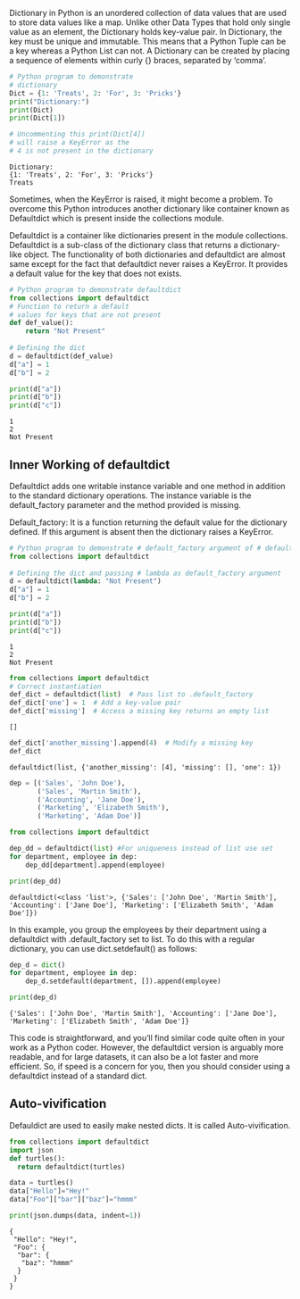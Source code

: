Dictionary in Python is an unordered collection of data values that are used to store data values like a map. Unlike other Data Types that hold only single value as an element, the Dictionary holds key-value pair. In Dictionary, the key must be unique and immutable. This means that a Python Tuple can be a key whereas a Python List can not. A Dictionary can be created by placing a sequence of elements within curly {} braces, separated by ‘comma’.

``` py
# Python program to demonstrate
# dictionary
Dict = {1: 'Treats', 2: 'For', 3: 'Pricks'}
print("Dictionary:")
print(Dict)
print(Dict[1])

# Uncommenting this print(Dict[4])
# will raise a KeyError as the
# 4 is not present in the dictionary
```
```
Dictionary:
{1: 'Treats', 2: 'For', 3: 'Pricks'}
Treats
```
Sometimes, when the KeyError is raised, it might become a problem. To overcome this Python introduces another dictionary like container known as Defaultdict which is present inside the collections module.

Defaultdict is a container like dictionaries present in the module collections. Defaultdict is a sub-class of the dictionary class that returns a dictionary-like object. The functionality of both dictionaries and defaultdict are almost same except for the fact that defaultdict never raises a KeyError. It provides a default value for the key that does not exists.

``` py
# Python program to demonstrate defaultdict
from collections import defaultdict
# Function to return a default
# values for keys that are not present
def def_value():
	return "Not Present"
	
# Defining the dict
d = defaultdict(def_value)
d["a"] = 1
d["b"] = 2

print(d["a"])
print(d["b"])
print(d["c"])
```
```
1
2
Not Present
```
## Inner Working of defaultdict

Defaultdict adds one writable instance variable and one method in addition to the standard dictionary operations. The instance variable is the default_factory parameter and the method provided is missing.

Default_factory: It is a function returning the default value for the dictionary defined. If this argument is absent then the dictionary raises a KeyError.

``` py
# Python program to demonstrate # default_factory argument of # defaultdict
from collections import defaultdict
	
# Defining the dict and passing # lambda as default_factory argument
d = defaultdict(lambda: "Not Present")
d["a"] = 1
d["b"] = 2

print(d["a"])
print(d["b"])
print(d["c"])
```
```
1
2
Not Present
```

``` py
from collections import defaultdict
# Correct instantiation
def_dict = defaultdict(list)  # Pass list to .default_factory
def_dict['one'] = 1  # Add a key-value pair
def_dict['missing']  # Access a missing key returns an empty list
```
```
[]
```

``` py
def_dict['another_missing'].append(4)  # Modify a missing key
def_dict
```
```
defaultdict(list, {'another_missing': [4], 'missing': [], 'one': 1})
```

``` py
dep = [('Sales', 'John Doe'),
       ('Sales', 'Martin Smith'),
       ('Accounting', 'Jane Doe'),
       ('Marketing', 'Elizabeth Smith'),
       ('Marketing', 'Adam Doe')]

from collections import defaultdict

dep_dd = defaultdict(list) #For uniqueness instead of list use set
for department, employee in dep:
    dep_dd[department].append(employee)

print(dep_dd)
```
```
defaultdict(<class 'list'>, {'Sales': ['John Doe', 'Martin Smith'], 'Accounting': ['Jane Doe'], 'Marketing': ['Elizabeth Smith', 'Adam Doe']})
```
In this example, you group the employees by their department using a defaultdict with .default_factory set to list. To do this with a regular dictionary, you can use dict.setdefault() as follows:

``` py
dep_d = dict()
for department, employee in dep:
    dep_d.setdefault(department, []).append(employee)

print(dep_d)
```
```
{'Sales': ['John Doe', 'Martin Smith'], 'Accounting': ['Jane Doe'], 'Marketing': ['Elizabeth Smith', 'Adam Doe']}
```

This code is straightforward, and you’ll find similar code quite often in your work as a Python coder. However, the defaultdict version is arguably more readable, and for large datasets, it can also be a lot faster and more efficient. So, if speed is a concern for you, then you should consider using a defaultdict instead of a standard dict.

## Auto-vivification

Defauldict are used to easily make nested dicts. It is called Auto-vivification.

``` py
from collections import defaultdict
import json
def turtles():
  return defaultdict(turtles)

data = turtles()
data["Hello"]="Hey!"
data["Foo"]["bar"]["baz"]="hmmm"

print(json.dumps(data, indent=1))
```
```
{
 "Hello": "Hey!",
 "Foo": {
  "bar": {
   "baz": "hmmm"
  }
 }
}
```
